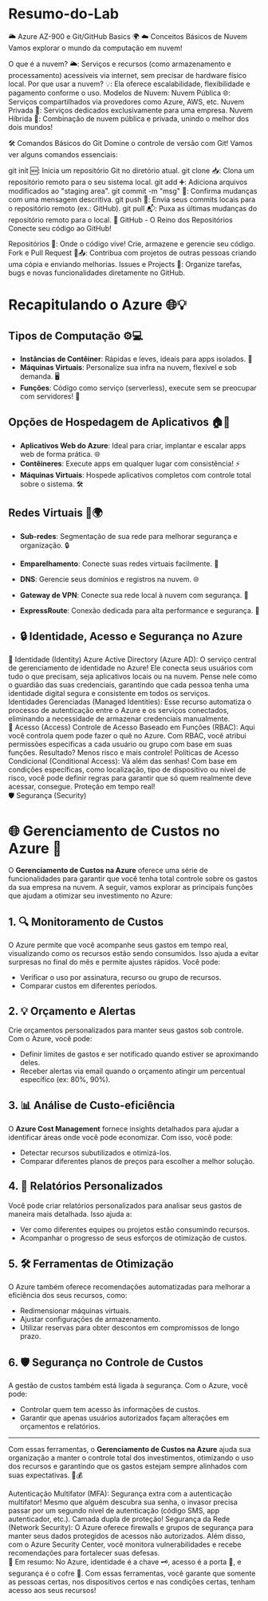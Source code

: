 # Resumo-do-Lab

🌥️ Azure AZ-900 e Git/GitHub Basics 🌍
☁️ Conceitos Básicos de Nuvem
Vamos explorar o mundo da computação em nuvem!

O que é a nuvem? 🌥️: Serviços e recursos (como armazenamento e processamento) acessíveis via internet, sem precisar de hardware físico local.
Por que usar a nuvem? 💡: Ela oferece escalabilidade, flexibilidade e pagamento conforme o uso.
Modelos de Nuvem:
Nuvem Pública 🌐: Serviços compartilhados via provedores como Azure, AWS, etc.
Nuvem Privada 🔐: Serviços dedicados exclusivamente para uma empresa.
Nuvem Híbrida 🤝: Combinação de nuvem pública e privada, unindo o melhor dos dois mundos!

🛠️ Comandos Básicos do Git
Domine o controle de versão com Git! Vamos ver alguns comandos essenciais:

git init 🆕: Inicia um repositório Git no diretório atual.
git clone 📥: Clona um repositório remoto para o seu sistema local.
git add ➕: Adiciona arquivos modificados ao "staging area".
git commit -m "msg" 💬: Confirma mudanças com uma mensagem descritiva.
git push 🚀: Envia seus commits locais para o repositório remoto (ex.: GitHub).
git pull 📬: Puxa as últimas mudanças do repositório remoto para o local.
🐙 GitHub - O Reino dos Repositórios
Conecte seu código ao GitHub!

Repositórios 📂: Onde o código vive! Crie, armazene e gerencie seu código.
Fork e Pull Request 🍴📤: Contribua com projetos de outras pessoas criando uma cópia e enviando melhorias.
Issues e Projects 📝: Organize tarefas, bugs e novas funcionalidades diretamente no GitHub.

# Recapitulando o Azure 🌐💡

## Tipos de Computação ⚙️💻
- **Instâncias de Contêiner**: Rápidas e leves, ideais para apps isolados. 🐳
- **Máquinas Virtuais**: Personalize sua infra na nuvem, flexível e sob demanda. 🖥️
- **Funções**: Código como serviço (serverless), execute sem se preocupar com servidores! 🚀

## Opções de Hospedagem de Aplicativos 🏠📱
- **Aplicativos Web do Azure**: Ideal para criar, implantar e escalar apps web de forma prática. 🌐
- **Contêineres**: Execute apps em qualquer lugar com consistência! ⚡
- **Máquinas Virtuais**: Hospede aplicativos completos com controle total sobre o sistema. 🛠️

## Redes Virtuais 🔗🌍
- **Sub-redes**: Segmentação de sua rede para melhorar segurança e organização. 🔒
- **Emparelhamento**: Conecte suas redes virtuais facilmente. 🔗
- **DNS**: Gerencie seus domínios e registros na nuvem. 🌐
- **Gateway de VPN**: Conecte sua rede local à nuvem com segurança. 🔑
- **ExpressRoute**: Conexão dedicada para alta performance e segurança. 🚅

- ## 🔒 Identidade, Acesso e Segurança no Azure
🔑 Identidade (Identity)
Azure Active Directory (Azure AD): O serviço central de gerenciamento de identidade no Azure! Ele conecta seus usuários com tudo o que precisam, seja aplicativos locais ou na nuvem. Pense nele como o guardião das suas credenciais, garantindo que cada pessoa tenha uma identidade digital segura e consistente em todos os serviços.<br>
Identidades Gerenciadas (Managed Identities): Esse recurso automatiza o processo de autenticação entre o Azure e os serviços conectados, eliminando a necessidade de armazenar credenciais manualmente.<br>
🔐 Acesso (Access)
Controle de Acesso Baseado em Funções (RBAC): Aqui você controla quem pode fazer o quê no Azure. Com RBAC, você atribui permissões específicas a cada usuário ou grupo com base em suas funções. Resultado? Menos risco e mais controle!
Políticas de Acesso Condicional (Conditional Access): Vá além das senhas! Com base em condições específicas, como localização, tipo de dispositivo ou nível de risco, você pode definir regras para garantir que só quem realmente deve acessar, consegue. Proteção em tempo real!<br>
🛡️ Segurança (Security)

# 🌐 Gerenciamento de Custos no Azure 🚀

O **Gerenciamento de Custos na Azure** oferece uma série de funcionalidades para garantir que você tenha total controle sobre os gastos da sua empresa na nuvem. A seguir, vamos explorar as principais funções que ajudam a otimizar seu investimento no Azure:

## 1. 🔍 **Monitoramento de Custos**
O Azure permite que você acompanhe seus gastos em tempo real, visualizando como os recursos estão sendo consumidos. Isso ajuda a evitar surpresas no final do mês e permite ajustes rápidos. Você pode:

- Verificar o uso por assinatura, recurso ou grupo de recursos.
- Comparar custos em diferentes períodos.

## 2. 💡 **Orçamento e Alertas**
Crie orçamentos personalizados para manter seus gastos sob controle. Com o Azure, você pode:

- Definir limites de gastos e ser notificado quando estiver se aproximando deles.
- Receber alertas via email quando o orçamento atingir um percentual específico (ex: 80%, 90%).

## 3. 📊 **Análise de Custo-eficiência**
O **Azure Cost Management** fornece insights detalhados para ajudar a identificar áreas onde você pode economizar. Com isso, você pode:

- Detectar recursos subutilizados e otimizá-los.
- Comparar diferentes planos de preços para escolher a melhor solução.

## 4. 📅 **Relatórios Personalizados**
Você pode criar relatórios personalizados para analisar seus gastos de maneira mais detalhada. Isso ajuda a:

- Ver como diferentes equipes ou projetos estão consumindo recursos.
- Acompanhar o progresso de seus esforços de otimização de custos.

## 5. 🛠️ **Ferramentas de Otimização**
O Azure também oferece recomendações automatizadas para melhorar a eficiência dos seus recursos, como:

- Redimensionar máquinas virtuais.
- Ajustar configurações de armazenamento.
- Utilizar reservas para obter descontos em compromissos de longo prazo.

## 6. 🛡️ **Segurança no Controle de Custos**
A gestão de custos também está ligada à segurança. Com o Azure, você pode:

- Controlar quem tem acesso às informações de custos.
- Garantir que apenas usuários autorizados façam alterações em orçamentos e relatórios.

---

Com essas ferramentas, o **Gerenciamento de Custos na Azure** ajuda sua organização a manter o controle total dos investimentos, otimizando o uso dos recursos e garantindo que os gastos estejam sempre alinhados com suas expectativas. 💼💰

Autenticação Multifator (MFA): Segurança extra com a autenticação multifator! Mesmo que alguém descubra sua senha, o invasor precisa passar por um segundo nível de autenticação (código SMS, app autenticador, etc.). Camada dupla de proteção!
Segurança da Rede (Network Security): O Azure oferece firewalls e grupos de segurança para manter seus dados protegidos de acessos não autorizados. Além disso, com o Azure Security Center, você monitora vulnerabilidades e recebe recomendações para fortalecer suas defesas.<br>
🔎 Em resumo: No Azure, identidade é a chave 🗝️, acesso é a porta 🚪, e segurança é o cofre 🔐. Com essas ferramentas, você garante que somente as pessoas certas, nos dispositivos certos e nas condições certas, tenham acesso aos seus recursos!
